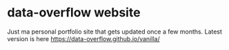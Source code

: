 # data-overflow website
Just ma personal portfolio site that gets updated once a few months.
Latest version is here https://data-overflow.github.io/vanilla/
